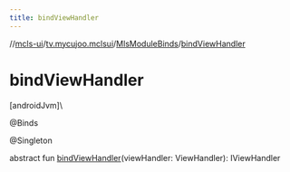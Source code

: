 ```yaml
---
title: bindViewHandler
---
```

//[mcls-ui](../../../index.html)/[tv.mycujoo.mclsui](../index.html)/[MlsModuleBinds](index.html)/[bindViewHandler](bind-view-handler.html)



# bindViewHandler



[androidJvm]\




@Binds



@Singleton



abstract fun [bindViewHandler](bind-view-handler.html)(viewHandler: ViewHandler): IViewHandler




